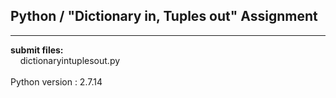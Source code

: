 ## Python / "Dictionary in, Tuples out" Assignment

----

**submit files:**<br />
&nbsp;&nbsp;&nbsp;&nbsp;dictionaryintuplesout.py<br />
<br />
Python version : 2.7.14<br />
<br />